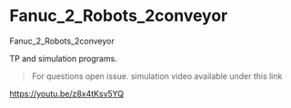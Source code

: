 # Fanuc_2_Robots_2conveyor
Fanuc_2_Robots_2conveyor


TP and simulation programs. 

>For questions open issue. 
>simulation video available under this link 

https://youtu.be/z8x4tKsv5YQ
